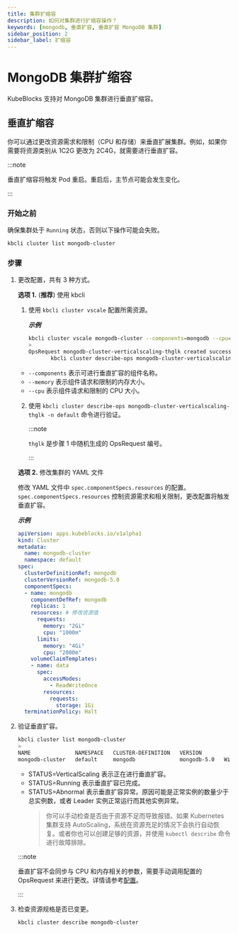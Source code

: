 ```yaml
---
title: 集群扩缩容
description: 如何对集群进行扩缩容操作？
keywords: [mongodb, 垂直扩容, 垂直扩容 MongoDB 集群]
sidebar_position: 2
sidebar_label: 扩缩容
---
```


# MongoDB 集群扩缩容

KubeBlocks 支持对 MongoDB 集群进行垂直扩缩容。

## 垂直扩缩容

你可以通过更改资源需求和限制（CPU 和存储）来垂直扩展集群。例如，如果你需要将资源类别从 1C2G 更改为 2C4G，就需要进行垂直扩容。

:::note

垂直扩缩容将触发 Pod 重启。重启后，主节点可能会发生变化。

:::

### 开始之前

确保集群处于 `Running` 状态，否则以下操作可能会失败。

```bash
kbcli cluster list mongodb-cluster
```

### 步骤

1. 更改配置，共有 3 种方式。

   **选项 1.** (**推荐**) 使用 kbcli

   1. 使用 `kbcli cluster vscale` 配置所需资源。

      ***示例***

      ```bash
      kbcli cluster vscale mongodb-cluster --components=mongodb --cpu=500m --memory=500Mi
      >
      OpsRequest mongodb-cluster-verticalscaling-thglk created successfully, you can view the progress:
             kbcli cluster describe-ops mongodb-cluster-verticalscaling-thglk -n default
      ```

   - `--components` 表示可进行垂直扩容的组件名称。
   - `--memory` 表示组件请求和限制的内存大小。
   - `--cpu` 表示组件请求和限制的 CPU 大小。

   2. 使用 `kbcli cluster describe-ops mongodb-cluster-verticalscaling-thglk -n default` 命令进行验证。

      :::note

      `thglk` 是步骤 1 中随机生成的 OpsRequest 编号。

      :::
  
   **选项 2.** 修改集群的 YAML 文件

   修改 YAML 文件中 `spec.componentSpecs.resources` 的配置。`spec.componentSpecs.resources` 控制资源需求和相关限制，更改配置将触发垂直扩容。

   ***示例***

   ```YAML
   apiVersion: apps.kubeblocks.io/v1alpha1
   kind: Cluster
   metadata:
     name: mongodb-cluster
     namespace: default
   spec:
     clusterDefinitionRef: mongodb
     clusterVersionRef: mongodb-5.0
     componentSpecs:
     - name: mongodb
       componentDefRef: mongodb
       replicas: 1
       resources: # 修改资源值
         requests:
           memory: "2Gi"
           cpu: "1000m"
         limits:
           memory: "4Gi"
           cpu: "2000m"
       volumeClaimTemplates:
       - name: data
         spec:
           accessModes:
             - ReadWriteOnce
           resources:
             requests:
               storage: 1Gi
     terminationPolicy: Halt
   ```

2. 验证垂直扩容。

    ```bash
    kbcli cluster list mongodb-cluster
    >
    NAME              NAMESPACE   CLUSTER-DEFINITION   VERSION          TERMINATION-POLICY   STATUS    CREATED-TIME                 
    mongodb-cluster   default     mongodb              mongodb-5.0   WipeOut              Running   Apr 26,2023 11:50 UTC+0800  
    ```

   - STATUS=VerticalScaling 表示正在进行垂直扩容。
   - STATUS=Running 表示垂直扩容已完成。
   - STATUS=Abnormal 表示垂直扩容异常。原因可能是正常实例的数量少于总实例数，或者 Leader 实例正常运行而其他实例异常。
     > 你可以手动检查是否由于资源不足而导致报错。如果 Kubernetes 集群支持 AutoScaling，系统在资源充足的情况下会执行自动恢复。或者你也可以创建足够的资源，并使用 `kubectl describe` 命令进行故障排除。

    :::note

    垂直扩容不会同步与 CPU 和内存相关的参数，需要手动调用配置的 OpsRequest 来进行更改。详情请参考[配置](./../../kubeblocks-for-mongodb/configuration/configure-cluster-parameters.md)。

    :::

3. 检查资源规格是否已变更。

    ```bash
    kbcli cluster describe mongodb-cluster
    ```
